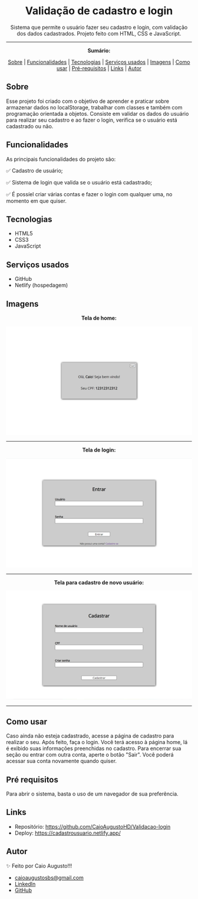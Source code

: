 <h1 align="center">Validação de cadastro e login</h1>
<p align="center">Sistema que permite o usuário fazer seu cadastro e login, com validação dos dados cadastrados. Projeto feito com HTML, CSS e JavaScript.</p>

---

**<p align="center">Sumário:</p>**
<p align="center">
<a href="#sobre">Sobre</a> |
<a href="#funcionalidades">Funcionalidades</a> |
<a href="#tecnologias">Tecnologias</a> |
<a href="#serviços-usados">Serviços usados</a> |
<a href="#imagens">Imagens</a> |
<a href="#como-usar">Como usar</a> |
<a href="#pré-requisitos">Pré-requisitos</a> |
<a href="#links">Links</a> |
<a href="#autor">Autor</a></p>



## Sobre
Esse projeto foi criado com o objetivo de aprender e praticar sobre armazenar dados no localStorage, trabalhar com classes e também com programação orientada a objetos. Consiste em validar os dados do usuário para realizar seu cadastro e ao fazer o login, verifica se o usuário está cadastrado ou não.


## Funcionalidades
As principais funcionalidades do projeto são:

✅ Cadastro de usuário;

✅ Sistema de login que valida se o usuário está cadastrado;

✅ É possíel criar várias contas e fazer o login com qualquer uma, no momento em que quiser.


## Tecnologias
* HTML5
* CSS3
* JavaScript


## Serviços usados
* GitHub
* Netlify (hospedagem)


## Imagens
**<p align="center">Tela de home:</p>**
<img src="img/telahome.png" alt="Imagem da página home">

---
**<p align="center">Tela de login:</p>**
<img src="img/telalogin.png" alt="Imagem da tela de login">

---
**<p align="center">Tela para cadastro de novo usuário:</p>**
<img src="img/telacadastro.png" alt="Imagem da tela de cadastro">

---


## Como usar
Caso ainda não esteja cadastrado, acesse a página de cadastro para realizar o seu. Após feito, faça o login.
Você terá acesso à página home, lá é exibido suas informações preenchidas no cadastro.
Para encerrar sua seção ou entrar com outra conta, aperte o botão "Sair". Você poderá acessar sua conta novamente quando quiser.

## Pré requisitos
Para abrir o sistema, basta o uso de um navegador de sua preferência.


## Links
* Repositório: https://github.com/CaioAugustoHD/Validacao-login
* Deploy: https://cadastrousuario.netlify.app/

## Autor
✨ Feito por Caio Augusto!!!

* caioaugustosbs@gmail.com
* <a href="https://www.linkedin.com/in/caio-augusto-cap/" target=”_blank”>LinkedIn</a>
* <a href="https://github.com/CaioAugustoHD" target=”_blank”>GitHub</a>
